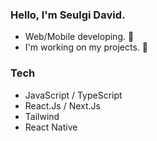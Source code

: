 ### Hello, I'm Seulgi David.

- Web/Mobile developing. 🌱
- I'm working on my projects. 🔭

### Tech
- JavaScript / TypeScript
- React.Js / Next.Js
- Tailwind
- React Native
  

